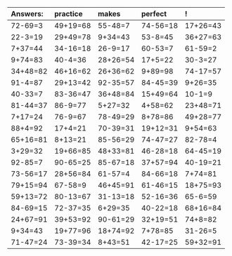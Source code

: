 | Answers: | practice | makes | perfect | ! |
| :--- | :--- | :--- | :--- | :--- |
| 72-69=3 | 49+19=68 | 55-48=7 | 74-56=18 | 17+26=43 | 
| 22-3=19 | 29+49=78 | 9+34=43 | 53-8=45 | 36+27=63 | 
| 7+37=44 | 34-16=18 | 26-9=17 | 60-53=7 | 61-59=2 | 
| 9+74=83 | 40-4=36 | 28+26=54 | 17+5=22 | 30-3=27 | 
| 34+48=82 | 46+16=62 | 26+36=62 | 9+89=98 | 74-17=57 | 
| 91-4=87 | 29+13=42 | 92-35=57 | 84-45=39 | 9+26=35 | 
| 40-33=7 | 83-36=47 | 36+48=84 | 15+49=64 | 10-1=9 | 
| 81-44=37 | 86-9=77 | 5+27=32 | 4+58=62 | 23+48=71 | 
| 7+17=24 | 76-9=67 | 78-49=29 | 8+78=86 | 49+28=77 | 
| 88+4=92 | 17+4=21 | 70-39=31 | 19+12=31 | 9+54=63 | 
| 65+16=81 | 8+13=21 | 85-56=29 | 74-47=27 | 82-78=4 | 
| 3+29=32 | 19+66=85 | 48+33=81 | 46-28=18 | 64-45=19 | 
| 92-85=7 | 90-65=25 | 85-67=18 | 37+57=94 | 40-19=21 | 
| 73-56=17 | 28+56=84 | 61-57=4 | 84-66=18 | 7+74=81 | 
| 79+15=94 | 67-58=9 | 46+45=91 | 61-46=15 | 18+75=93 | 
| 59+13=72 | 80-13=67 | 31-13=18 | 52-16=36 | 65-6=59 | 
| 84-69=15 | 72-37=35 | 6+29=35 | 40-22=18 | 68+16=84 | 
| 24+67=91 | 39+53=92 | 90-61=29 | 32+19=51 | 74+8=82 | 
| 9+34=43 | 19+77=96 | 18+74=92 | 7+78=85 | 31-26=5 | 
| 71-47=24 | 73-39=34 | 8+43=51 | 42-17=25 | 59+32=91 | 
